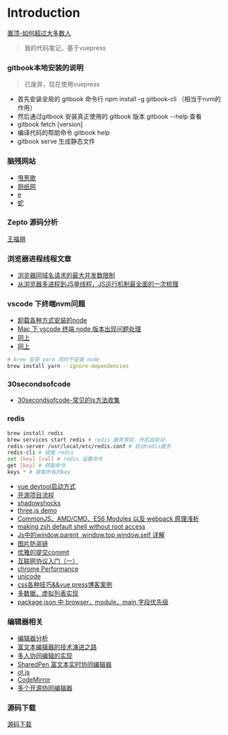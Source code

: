 # Introduction

[置顶-如何超过大多数人](https://coolshell.cn/articles/19464.html)

> 我的代码笔记，基于vuepress

### gitbook本地安装的说明

> 已废弃，现在使用vuepress

- 首先安装全局的 gitbook 命令行 npm install -g gitbook-cli （相当于nvm的作用）
- 然后通过gitbook 安装真正使用的 gitbook 版本 gitbook --help 查看
- gitbook fetch [version]
- 编译代码的帮助命令 gitbook help
- gitbook serve 生成静态文件

### 脑残网站

- [甩葱歌](http://leekspin.com/)
- [厕纸网](http://papertoilet.com/)
- [e](http://muchbetterthanthis.com/)
- [蛇](http://www.staggeringbeauty.com/)

### Zepto 源码分析

[王福朋](https://www.kancloud.cn/wangfupeng/zepto-design-srouce/173680)

### 浏览器进程线程文章

- [浏览器同域名请求的最大并发数限制](https://www.cnblogs.com/sunsky303/p/8862128.html)
- [从浏览器多进程到JS单线程，JS运行机制最全面的一次梳理](https://www.cnblogs.com/cangqinglang/p/8963557.html)

### vscode 下终端nvm问题

- [卸载各种方式安装的node](https://stackabuse.com/how-to-uninstall-node-js-from-mac-osx/)
- [Mac 下 vscode 终端 node 版本出现问题处理](https://www.zhaofinger.com/detail/68)
- [同上](https://dotblogs.com.tw/explooosion/2018/08/31/221019)
- [同上](https://stackoverflow.com/questions/44700432/visual-studio-code-to-use-node-version-specified-by-nvm)

```bash
# brew 安装 yarn 同时不安装 node
brew install yarn --ignore-dependencies
```

### 30secondsofcode

- [30secondsofcode-常见的js方法收集](https://30secondsofcode.org/)

### redis

```bash
brew install redis
brew services start redis # redis 服务常驻，开机自启动
redis-server /usr/local/etc/redis.conf # 启动redis服务
redis-cli # 链接 redis
set [key] [val] # redis 设置命令
get [key] # 获取命令
keys * # 获取所有的key
```


- [vue devtool启动方式](https://github.com/vuejs/vue-devtools/issues/190)
- [开源项目流程](http://www.imooc.com/article/28240)
- [shadowshocks](https://crifan.github.io/scientific_network_summary/website/server_client_mode/ss_client/client_mac.html)
- [three.js demo](https://mrdoob.com/#/158/threejs_sketches)
- [CommonJS、AMD/CMD、ES6 Modules 以及 webpack 原理浅析](https://github.com/muwoo/blogs/issues/28)
- [making zsh default shell without root access](https://unix.stackexchange.com/questions/136423/making-zsh-default-shell-without-root-access)
- [Js中的window.parent ,window.top,window.self 详解](https://blog.csdn.net/zdwzzu2006/article/details/6047632)
- [图片防盗链](https://mp.weixin.qq.com/s/sVgX-YqucglgTX8oc9JjtA)
- [优雅的提交commit](https://juejin.im/post/5afc5242f265da0b7f44bee4#heading-3)
- [互联网协议入门（一）](http://www.ruanyifeng.com/blog/2012/05/internet_protocol_suite_part_i.html)
- [chrome Performance](https://zhuanlan.zhihu.com/p/29879682)
- [unicode](https://home.unicode.org/)
- [css各种技巧&&vue press博客案例](https://qishaoxuan.github.io/css_tricks/)
- [多数据，虚拟列表实现](https://zhuanlan.zhihu.com/p/34585166)
- [package.json 中 browser，module，main 字段优先级](https://github.com/SunshowerC/blog/issues/8)


### 编辑器相关

- [编辑器分析](https://cnodejs.org/topic/5c0505ad1c62d83349350328)
- [富文本编辑器的技术演进之路](https://mp.weixin.qq.com/s/PyXpfiZ-PiP8S5pQcHRZng)
- [多人协同编辑的实现](https://github.com/Aaaaash/blog/issues/10)
- [SharedPen 富文本实时协同编辑器](http://objcer.com/2018/03/05/SharedPen/)
- [ot.js](https://github.com/Operational-Transformation/ot.js)
- [CodeMirror](https://github.com/codemirror/CodeMirror)
- [多个开源协同编辑器](https://yq.aliyun.com/articles/112818)

### 源码下载

[源码下载](http://www.zy40.cn/)
